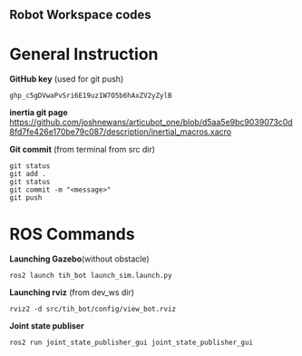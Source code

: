 ## Robot Workspace codes

General Instruction
= 
**GitHub key** (used for git push)

	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
**inertia git page**																		https://github.com/joshnewans/articubot_one/blob/d5aa5e9bc9039073c0d8fd7fe426e170be79c087/description/inertial_macros.xacro

**Git commit** (from terminal from src dir)
	
	git status
	git add .
	git status
	git commit -m "<message>"
	git push


ROS Commands
=

**Launching Gazebo**(without obstacle)
		
	ros2 launch tih_bot launch_sim.launch.py

	
**Launching rviz** (from dev_ws dir)
	
	rviz2 -d src/tih_bot/config/view_bot.rviz

**Joint state publiser**
		
	ros2 run joint_state_publisher_gui joint_state_publisher_gui

